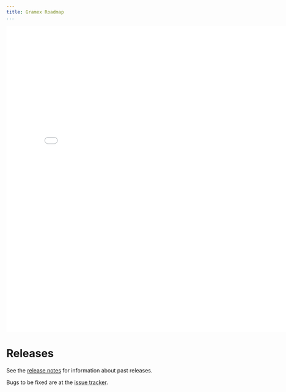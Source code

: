 ```yaml
---
title: Gramex Roadmap
...
```


<iframe src="roadmap.html" scrolling="no" style="border:0; width:800px; height:800px"></iframe>

# Releases

See the [release notes](https://learn.gramener.com/gramex/history.html) for
information about past releases.

Bugs to be fixed are at the [issue tracker](http://github.com/gramener/gramex/issues).
